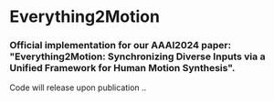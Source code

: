 # Everything2Motion
### Official implementation for our AAAI2024 paper: "Everything2Motion: Synchronizing Diverse Inputs via a Unified Framework for Human Motion Synthesis".

Code will release upon publication ..
